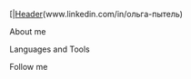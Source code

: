 [|[Header](https://github.com/OlgaPhytsel/olgaphytsel/blob/main/assets/%D0%91%D0%B5%D0%B7%20%D0%BD%D0%B0%D0%B7%D0%B2%D0%B0%D0%BD%D0%B8%D1%8F%20(1600%C2%A0%C3%97%20400%C2%A0%D0%BF%D0%B8%D0%BA%D1%81.).png)(www.linkedin.com/in/ольга-пытель)

About me

Languages and Tools

Follow me